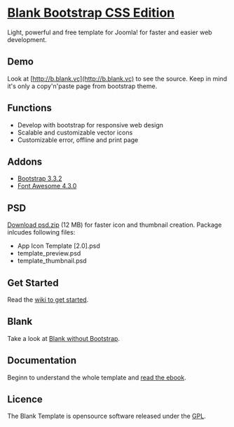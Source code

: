 # [Blank Bootstrap CSS Edition](http://blank.vc)

Light, powerful and free template for Joomla!
for faster and easier web development.

## Demo

Look at [http://b.blank.vc](http://b.blank.vc) to see the source. Keep in mind it's only a copy'n'paste page from bootstrap theme.

## Functions

* Develop with bootstrap for responsive web design
* Scalable and customizable vector icons
* Customizable error, offline and print page

## Addons 

* [Bootstrap 3.3.2](http://getbootstrap.com/)
* [Font Awesome 4.3.0](https://fortawesome.github.io/Font-Awesome/)

## PSD

[Download psd.zip](http://itr.im/psd) (12 MB) for faster icon and thumbnail creation. Package inlcudes following files:

* App Icon Template [2.0].psd
* template_preview.psd
* template_thumbnail.psd

## Get Started

Read the [wiki to get started](https://github.com/Bloggerschmidt/Blank-Template/wiki/Getting-started).

## Blank

Take a look at [Blank without Bootstrap](https://github.com/Bloggerschmidt/Blank).

## Documentation

Beginn to understand the whole template and [read the ebook](http://blank.vc/ebook/levels).

## Licence

The Blank Template is opensource software released under the [GPL](http://www.gnu.org/licenses/gpl-2.0.txt).

